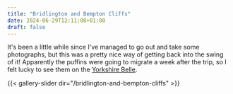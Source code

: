 ```yaml
---
title: "Bridlington and Bempton Cliffs"
date: 2024-06-29T12:11:00+01:00
draft: false
---
```


It's been a little while since I've managed to go out and take some photographs, but this was a pretty nice way of getting back into the swing of it! Apparently the puffins were going to migrate a week after the trip, so I felt lucky to see them on the [Yorkshire Belle](https://yorkshire-belle.co.uk/rspb-seabird-cruises/). 

{{< gallery-slider dir="/bridlington-and-bempton-cliffs" >}}


